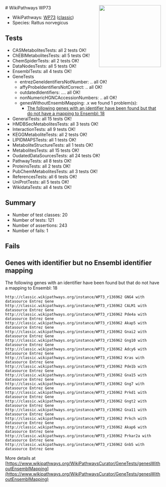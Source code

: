 <img style="float: right; width: 200px" src="https://upload.wikimedia.org/wikipedia/commons/thumb/8/83/Wplogo_with_text_500.png/640px-Wplogo_with_text_500.png" />
# WikiPathways WP73

* WikiPathways: [WP73](https://wikipathways.org/pathways/WP73) ([classic](https://classic.wikipathways.org/instance/WP73))
* Species: Rattus norvegicus
## Tests
* CASMetabolitesTests: all 2 tests OK!
* ChEBIMetabolitesTests: all 5 tests OK!
* ChemSpiderTests: all 2 tests OK!
* DataNodesTests: all 5 tests OK!
* EnsemblTests: all 4 tests OK!
* GeneTests
    * entrezGeneIdentifiersNotNumber: .. all OK!
    * affyProbeIdentifiersNotCorrect: .. all OK!
    * outdatedIdentifiers: .... all OK!
    * nonNumericHGNCAccessionNumbers: .. all OK!
    * genesWithoutEnsemblMapping: .x we found 1 problem(s):
        * [The following genes with an identifier have been found but that do not have a mapping to Ensembl: 18](#c4e54315)
* GeneralTests: all 15 tests OK!
* HMDBSecMetabolitesTests: all 3 tests OK!
* InteractionTests: all 9 tests OK!
* KEGGMetaboliteTests: all 2 tests OK!
* LIPIDMAPSTests: all 1 tests OK!
* MetaboliteStructureTests: all 1 tests OK!
* MetabolitesTests: all 15 tests OK!
* OudatedDataSourcesTests: all 24 tests OK!
* PathwayTests: all 8 tests OK!
* ProteinsTests: all 2 tests OK!
* PubChemMetabolitesTests: all 3 tests OK!
* ReferencesTests: all 6 tests OK!
* UniProtTests: all 5 tests OK!
* WikidataTests: all 4 tests OK!


## Summary

* Number of test classes: 20
* Number of tests: 121
* Number of assertions: 243
* Number of fails: 1

## Fails

<a name="c4e54315" />

## Genes with identifier but no Ensembl identifier mapping

The following genes with an identifier have been found but that do not have a mapping to Ensembl: 18
```
http://classic.wikipathways.org/instance/WP73_r136962 GNG4 with datasource Entrez Gene
http://classic.wikipathways.org/instance/WP73_r136962 CALM1 with datasource Entrez Gene
http://classic.wikipathways.org/instance/WP73_r136962 Pde4a with datasource Entrez Gene
http://classic.wikipathways.org/instance/WP73_r136962 Akap5 with datasource Entrez Gene
http://classic.wikipathways.org/instance/WP73_r136962 Gnai2 with datasource Entrez Gene
http://classic.wikipathways.org/instance/WP73_r136962 Gng10 with datasource Entrez Gene
http://classic.wikipathways.org/instance/WP73_r136962 Adcy6 with datasource Entrez Gene
http://classic.wikipathways.org/instance/WP73_r136962 Kras with datasource Entrez Gene
http://classic.wikipathways.org/instance/WP73_r136962 Pde1b with datasource Entrez Gene
http://classic.wikipathways.org/instance/WP73_r136962 Gna15 with datasource Entrez Gene
http://classic.wikipathways.org/instance/WP73_r136962 Gng7 with datasource Entrez Gene
http://classic.wikipathways.org/instance/WP73_r136962 Prkd1 with datasource Entrez Gene
http://classic.wikipathways.org/instance/WP73_r136962 Gngt2 with datasource Entrez Gene
http://classic.wikipathways.org/instance/WP73_r136962 Gna11 with datasource Entrez Gene
http://classic.wikipathways.org/instance/WP73_r136962 Prkch with datasource Entrez Gene
http://classic.wikipathways.org/instance/WP73_r136962 Akap6 with datasource Entrez Gene
http://classic.wikipathways.org/instance/WP73_r136962 Prkar2a with datasource Entrez Gene
http://classic.wikipathways.org/instance/WP73_r136962 Gnb5 with datasource Entrez Gene
```

More details at [https://www.wikipathways.org/WikiPathwaysCurator/GeneTests/genesWithoutEnsemblMapping](https://www.wikipathways.org/WikiPathwaysCurator/GeneTests/genesWithoutEnsemblMapping)

